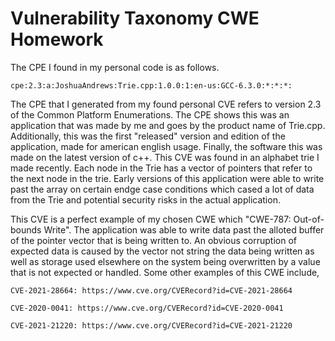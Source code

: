 # Vulnerability Taxonomy CWE Homework

The CPE I found in my personal code is as follows.

`cpe:2.3:a:JoshuaAndrews:Trie.cpp:1.0.0:1:en-us:GCC-6.3.0:*:*:*:`

  The CPE that I generated from my found personal CVE refers to version 2.3 of the Common Platform Enumerations. The CPE shows this was an application that was made by me and goes by the product name of Trie.cpp. Additionally, this was the first "released" version and edition of the application, made for american english usage. Finally, the software this was made on the latest version of c++. This CVE was found in an alphabet trie I made recently. Each node in the Trie has a vector of pointers that refer to the next node in the trie. Early versions of this application were able to write past the array on certain endge case conditions which cased a lot of data from the Trie and potential security risks in the actual application.

  This CVE is a perfect example of my chosen CWE which "CWE-787: Out-of-bounds Write". The application was able to write data past the alloted buffer of the pointer vector that is being written to. An obvious corruption of expected data is caused by the vector not string the data being written as well as storage used elsewhere on the system being overwritten by a value that is not expected or handled. Some other examples of this CWE include,
  
`CVE-2021-28664: https://www.cve.org/CVERecord?id=CVE-2021-28664`


`CVE-2020-0041: https://www.cve.org/CVERecord?id=CVE-2020-0041`


`CVE-2021-21220: https://www.cve.org/CVERecord?id=CVE-2021-21220`  
